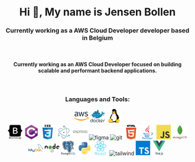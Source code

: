 <h1 align="center">Hi 👋, My name is Jensen Bollen</h1>
<h3 align="center">Currently working as a AWS Cloud Developer developer based in <b>Belgium</b></h3>

<br />

<h4 align="center"><b>Currently working as an AWS Cloud Developer focused on building scalable and performant backend applications.</b></h3>

<br />

<h3 align="center"><b>Languages and Tools:</b></h3>
<p align="center">  
  <img src="https://raw.githubusercontent.com/devicons/devicon/master/icons/amazonwebservices/amazonwebservices-original-wordmark.svg" alt="aws" width="40" height="40"/>   
  <img src="https://raw.githubusercontent.com/devicons/devicon/master/icons/docker/docker-original-wordmark.svg" alt="docker" width="40" height="40"/>   
  <img src="https://raw.githubusercontent.com/devicons/devicon/master/icons/linux/linux-original.svg" alt="linux" width="40" height="40"/>
  <br />
  <img src="https://raw.githubusercontent.com/devicons/devicon/master/icons/bootstrap/bootstrap-plain-wordmark.svg" alt="bootstrap" width="40" height="40"/>   
  <img src="https://raw.githubusercontent.com/devicons/devicon/master/icons/csharp/csharp-original.svg" alt="csharp" width="40" height="40"/> 
  <img src="https://raw.githubusercontent.com/devicons/devicon/master/icons/css3/css3-original-wordmark.svg" alt="css3" width="40" height="40"/>   
  <img src="https://raw.githubusercontent.com/devicons/devicon/master/icons/electron/electron-original.svg" alt="electron" width="40" height="40"/>   
  <img src="https://raw.githubusercontent.com/devicons/devicon/master/icons/express/express-original-wordmark.svg" alt="express" width="40" height="40"/>  
  <img src="https://www.vectorlogo.zone/logos/figma/figma-icon.svg" alt="figma" width="40" height="40"/>   
  <img src="https://www.vectorlogo.zone/logos/git-scm/git-scm-icon.svg" alt="git" width="40" height="40"/>   
  <img src="https://raw.githubusercontent.com/devicons/devicon/master/icons/html5/html5-original-wordmark.svg" alt="html5" width="40" height="40"/>   
  <img src="https://raw.githubusercontent.com/devicons/devicon/master/icons/java/java-original.svg" alt="java" width="40" height="40"/>   
  <img src="https://raw.githubusercontent.com/devicons/devicon/master/icons/javascript/javascript-original.svg" alt="javascript" width="40" height="40"/>   
  <img src="https://raw.githubusercontent.com/devicons/devicon/master/icons/mongodb/mongodb-original-wordmark.svg" alt="mongodb" width="40" height="40"/>   
  <img src="https://raw.githubusercontent.com/devicons/devicon/master/icons/mysql/mysql-original-wordmark.svg" alt="mysql" width="40" height="40"/>   
  <img src="https://raw.githubusercontent.com/devicons/devicon/master/icons/nodejs/nodejs-original-wordmark.svg" alt="nodejs" width="40" height="40"/>   
  <img src="https://raw.githubusercontent.com/devicons/devicon/master/icons/postgresql/postgresql-original-wordmark.svg" alt="postgresql" width="40" height="40"/>   
  <img src="https://raw.githubusercontent.com/devicons/devicon/master/icons/python/python-original.svg" alt="python" width="40" height="40"/>   
  <img src="https://raw.githubusercontent.com/devicons/devicon/master/icons/react/react-original-wordmark.svg" alt="react" width="40" height="40"/>   
  <img src="https://www.vectorlogo.zone/logos/tailwindcss/tailwindcss-icon.svg" alt="tailwind" width="40" height="40"/>   
  <img src="https://raw.githubusercontent.com/devicons/devicon/master/icons/typescript/typescript-original.svg" alt="typescript" width="40" height="40"/>   
  <img src="https://raw.githubusercontent.com/devicons/devicon/master/icons/vuejs/vuejs-original-wordmark.svg" alt="vuejs" width="40" height="40"/>  
</p>
